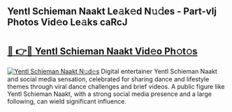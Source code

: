 ## Yentl Schieman Naakt Le𝚊k𝚎d N𝚞𝚍es - Part-vIj Photos Vid𝚎o Le𝚊ks caRcJ

# <h2><a href="http://fb63lo.evod.top/?m=Yentl+Schieman+Naakt">🔗 👉🔴 Yentl Schieman Naakt Vid𝚎o Ph𝚘t𝚘s</a></h2>

[![Yentl Schieman Naakt N𝚞d𝚎s](https://i.imgur.com/8V9OHl7.gif)](http://fb63lo.evod.top/?m=Yentl+Schieman+Naakt)
Digital entertainer Yentl Schieman Naakt and social media sensation, celebrated for sharing dance and lifestyle themes through viral dance challenges and brief videos. A public figure like Yentl Schieman Naakt, with a strong social media presence and a large following, can wield significant influence. 
